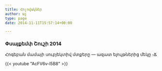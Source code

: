 ```yaml
---
title: Հոլովակներ
author: աչ
type: page
date: 2014-11-11T15:57:14+00:00

---
```

### Փսայքեմփ Շուշի 2014

Հոգեբան մամայի սուբյեկտիվ մտքերը &#8212; ազատ ելույթներից մեկը ։Ճ

{{< youtube "AcFV6v-l5B8" >}}
